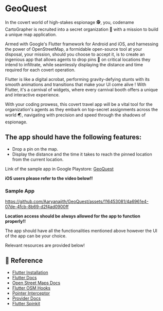 # GeoQuest

In the covert world of high-stakes espionage 🕵️, you, codename
CartoGrapher is recruited into a secret organization 👀 with a mission
to build a unique map application.

Armed with Google\'s Flutter framework for Android and iOS, and
harnessing the power of OpenStreetMap, a formidable open-source tool
at your disposal, your mission, should you choose to
accept it, is to create an ingenious app that
allows agents to drop pins 📍 on critical locations they intend to
infiltrate, while seamlessly displaying the distance and time required
for each covert operation.

Flutter is like a digital acrobat, performing gravity-defying stunts
with its smooth animations and transitions that make your UI come alive
! With Flutter, it\'s a carnival of widgets, where every carnival
booth offers a unique and interactive experience.

With your coding prowess, this covert travel app will be a vital tool
for the organization\'s agents as they embark on top-secret assignments
across the world 🌏, navigating with precision and speed through
the shadows of espionage.

## The app should have the following features:
* Drop a pin on the map.
* Display the distance and the time it takes to reach the pinned location from the current location.

Link of the sample app in Google Playstore: [GeoQuest](https://play.google.com/store/apps/details?id=org.amfoss.geoquest) 

__iOS users please refer to the video below!!__ 

### Sample App

https://github.com/Aaryanajith/GeoQuest/assets/116453081/4a6961e4-07de-4fcb-8b69-d2f4ad0900ff

__Location access should be always allowed for the app to function properly!!__ 

The app should have all the functionalities mentioned above however the UI of the app can be your choice. 

Relevant resources are provided below!

## 📃 Reference
- [Flutter Installation](https://docs.flutter.dev/get-started/install)
- [Flutter Docs](https://docs.flutter.dev/)
- [Open Street Maps Docs](https://pub.dev/packages/flutter_osm_plugin)
- [Flutter OSM Hooks](https://pub.dev/packages/osm_flutter_hooks)
- [Pointer Interceptor](https://pub.dev/packages/pointer_interceptor)
- [Provider Docs](https://pub.dev/packages/provider)
- [Flutter Spinkit](https://pub.dev/packages/flutter_spinkit)
